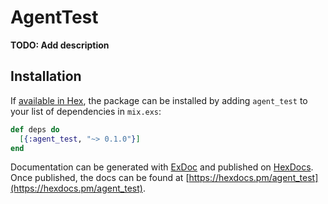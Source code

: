 # AgentTest

**TODO: Add description**

## Installation

If [available in Hex](https://hex.pm/docs/publish), the package can be installed
by adding `agent_test` to your list of dependencies in `mix.exs`:

```elixir
def deps do
  [{:agent_test, "~> 0.1.0"}]
end
```

Documentation can be generated with [ExDoc](https://github.com/elixir-lang/ex_doc)
and published on [HexDocs](https://hexdocs.pm). Once published, the docs can
be found at [https://hexdocs.pm/agent_test](https://hexdocs.pm/agent_test).

